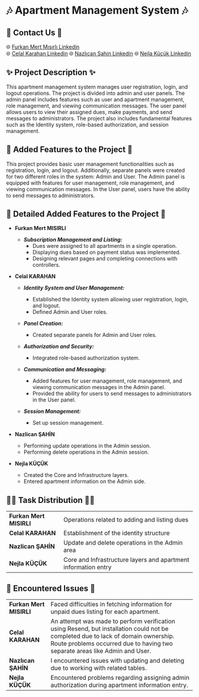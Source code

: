 # 🎶 Apartment Management System 🎶

## 🚨 Contact Us 🚨
🌐 [Furkan Mert Mısırlı Linkedin](http://www.linkedin.com/in/furkan-mert-mısırlı)  
🌐 [Celal Karahan Linkedin](https://www.linkedin.com/in/celal-karahan51/)
🌐 [Nazlıcan Şahin Linkedin](https://www.linkedin.com/in/nazlican-sahin-/)
🌐 [Nejla Küçük Linkedin](https://www.linkedin.com/in/nkucuk/)

## ✨ Project Description ✨
This apartment management system manages user registration, login, and logout operations. The project is divided into admin and user panels. The admin panel includes features such as user and apartment management, role management, and viewing communication messages. The user panel allows users to view their assigned dues, make payments, and send messages to administrators. The project also includes fundamental features such as the Identity system, role-based authorization, and session management.

## 📍 Added Features to the Project 📍
This project provides basic user management functionalities such as registration, login, and logout. Additionally, separate panels were created for two different roles in the system: Admin and User. The Admin panel is equipped with features for user management, role management, and viewing communication messages. In the User panel, users have the ability to send messages to administrators.

## 📌 Detailed Added Features to the Project 📌
- **Furkan Mert MISIRLI**
  - ***Subscription Management and Listing:***
    - Dues were assigned to all apartments in a single operation.
    - Displaying dues based on payment status was implemented.
    - Designing relevant pages and completing connections with controllers.

- **Celal KARAHAN**
  - ***Identity System and User Management:***
    - Established the Identity system allowing user registration, login, and logout.
    - Defined Admin and User roles.

  - ***Panel Creation:***
    - Created separate panels for Admin and User roles.
  
  - ***Authorization and Security:***
    - Integrated role-based authorization system.

  - ***Communication and Messaging:***
    - Added features for user management, role management, and viewing communication messages in the Admin panel.
    - Provided the ability for users to send messages to administrators in the User panel.

  - ***Session Management:***
    - Set up session management.

- **Nazlican ŞAHİN**
  - Performing update operations in the Admin session.
  - Performing delete operations in the Admin session.

- **Nejla KÜÇÜK**
  - Created the Core and Infrastructure layers.
  - Entered apartment information on the Admin side.

## 👩‍💻 Task Distribution 👨‍💻
| | | 
| -------- | ------ | 
|**Furkan Mert MISIRLI**| Operations related to adding and listing dues |
|**Celal KARAHAN**| Establishment of the identity structure | 
|**Nazlican ŞAHİN**| Update and delete operations in the Admin area |
|**Nejla KÜÇÜK**| Core and Infrastructure layers and apartment information entry |

## 📛 Encountered Issues 📛

| | | 
| -------- | ------ | 
|**Furkan Mert MISIRLI**| Faced difficulties in fetching information for unpaid dues listing for each apartment. |
|**Celal KARAHAN**| An attempt was made to perform verification using Resend, but installation could not be completed due to lack of domain ownership. Route problems occurred due to having two separate areas like Admin and User. | 
|**Nazlıcan ŞAHİN**| I encountered issues with updating and deleting due to working with related tables. |
|**Nejla KÜÇÜK**| Encountered problems regarding assigning admin authorization during apartment information entry. |
